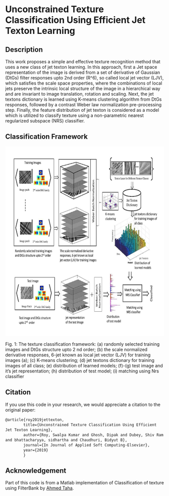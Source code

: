 # Unconstrained Texture Classification Using Efficient Jet Texton Learning


## Description

This work proposes a simple and effective texture recognition method that uses a new class of jet texton learning. In this approach, first a Jet space representation of the image is derived from a set of derivative of Gaussian (DtGs) filter responses upto 2nd order (R^6), so called local jet vector (LJV), which satisfies the scale space properties, where the combinations of local jets preserve the intrinsic local structure of the image in a hierarchical way and are invariant to image translation, rotation and scaling. Next, the jet textons dictionary is learned using K-means clustering algorithm from DtGs responses, followed by a contrast Weber law normalization pre-processing step. Finally, the feature distribution of jet texton is considered as a model which is utilized to classify texture using a non-parametric nearest regularized subspace (NRS) classifier.


## Classification Framework

<img src="Figure/GA.jpg" width="1000" height="600"/>

Fig. 1: The texture classification framework: (a) randomly selected training images and DtGs structure upto 2 nd order; (b) the scale normalized derivative responses, 6-jet known as local jet vector (LJV) for training images (a); (c) K-means clustering; (d) jet textons dictionary for training images of all class; (e) distribution of learned models; (f)-(g) test image and it’s jet representation; (h) distribution of test model; (i) matching using Nrs classifier

## Citation

If you use this code in your research, we would appreciate a citation to the original paper:

	@article{roy2019jettexton,
            title={Unconstrained Texture Classification Using Efficient Jet Texton Learning},
            author={Roy, Swalpa Kumar and Ghosh, Dipak and Dubey, Shiv Ram and bhattacharyya, sidhartha and Chaudhuri, Bidyut B},
            journal={In Journal of Applied Soft Computing-Elsevier},
            year={2019}
            }
	    
## Acknowledgement

Part of this code is from a Matlab implementation of Classification of texture using FilterBank by [Ahmed Taha](https://github.com/ahmdtaha/TextureClassification_FilterBank).
